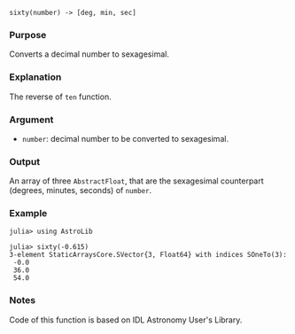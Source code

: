 ```
sixty(number) -> [deg, min, sec]
```

### Purpose

Converts a decimal number to sexagesimal.

### Explanation

The reverse of `ten` function.

### Argument

  * `number`: decimal number to be converted to sexagesimal.

### Output

An array of three `AbstractFloat`, that are the sexagesimal counterpart (degrees, minutes, seconds) of `number`.

### Example

```jldoctest
julia> using AstroLib

julia> sixty(-0.615)
3-element StaticArraysCore.SVector{3, Float64} with indices SOneTo(3):
 -0.0
 36.0
 54.0
```

### Notes

Code of this function is based on IDL Astronomy User's Library.
